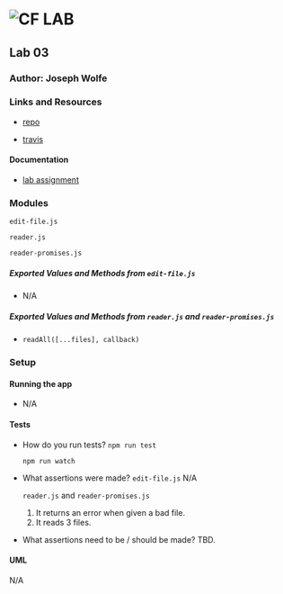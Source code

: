 ![CF](http://i.imgur.com/7v5ASc8.png) LAB
=================================================

## Lab 03

### Author: Joseph Wolfe

### Links and Resources
* [repo](https://github.com/charmedsatyr-401-advanced-javascript/lab-03)

* [travis](https://travis-ci.org/charmedsatyr-401-advanced-javascript/lab-03)

#### Documentation
* [lab assignment](https://github.com/codefellows/seattle-javascript-401d29/blob/master/curriculum/class-03/lab/README.md)

### Modules
`edit-file.js`

`reader.js`

`reader-promises.js`

##### Exported Values and Methods from `edit-file.js`
* N/A

##### Exported Values and Methods from `reader.js` and `reader-promises.js`
* `readAll([...files], callback)`

### Setup
#### Running the app
* N/A
  
#### Tests
* How do you run tests?
  `npm run test` 
  
  `npm run watch`

* What assertions were made?
  `edit-file.js`
    N/A

  `reader.js` and `reader-promises.js`
   1. It returns an error when given a bad file.
   2. It reads 3 files.

* What assertions need to be / should be made?
  TBD.

#### UML
N/A
